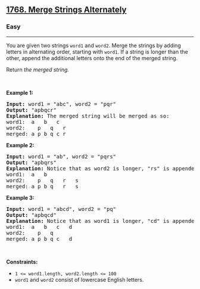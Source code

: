 <h2>
  <a href="https://leetcode.com/problems/merge-strings-alternately/"
    >1768. Merge Strings Alternately</a
  >
</h2>
<h3>Easy</h3>
<hr />
<div>
  <p>
    You are given two strings <code>word1</code> and <code>word2</code>. Merge
    the strings by adding letters in alternating order, starting with
    <code>word1</code>. If a string is longer than the other, append the
    additional letters onto the end of the merged string.
  </p>

  <p>Return <em>the merged string.</em></p>

  <p>&nbsp;</p>
  <p><strong class="example">Example 1:</strong></p>

  <pre><strong>Input:</strong> word1 = "abc", word2 = "pqr"
<strong>Output:</strong> "apbqcr"
<strong>Explanation:</strong>&nbsp;The merged string will be merged as so:
word1:  a   b   c
word2:    p   q   r
merged: a p b q c r
</pre>

  <p><strong class="example">Example 2:</strong></p>

  <pre><strong>Input:</strong> word1 = "ab", word2 = "pqrs"
<strong>Output:</strong> "apbqrs"
<strong>Explanation:</strong>&nbsp;Notice that as word2 is longer, "rs" is appended to the end.
word1:  a   b 
word2:    p   q   r   s
merged: a p b q   r   s
</pre>

  <p><strong class="example">Example 3:</strong></p>

  <pre><strong>Input:</strong> word1 = "abcd", word2 = "pq"
<strong>Output:</strong> "apbqcd"
<strong>Explanation:</strong>&nbsp;Notice that as word1 is longer, "cd" is appended to the end.
word1:  a   b   c   d
word2:    p   q 
merged: a p b q c   d
</pre>

  <p>&nbsp;</p>
  <p><strong>Constraints:</strong></p>

  <ul>
    <li><code>1 &lt;= word1.length, word2.length &lt;= 100</code></li>
    <li>
      <code>word1</code> and <code>word2</code> consist of lowercase English
      letters.
    </li>
  </ul>
</div>
